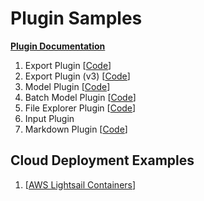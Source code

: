 # Plugin Samples

[__Plugin Documentation__](https://docs-v3.ango.ai/plugins/overview-of-plugins-in-ango-hub)


1. Export Plugin [[Code](export_plugin.py)]
2. Export Plugin (v3) [[Code](export_plugin_v3.py)]
3. Model Plugin [[Code](model_plugin.py)]
4. Batch Model Plugin [[Code](batch_model_plugin.py)]
5. File Explorer Plugin [[Code](file_explorer_plugin.py)]
6. Input Plugin
7. Markdown Plugin [[Code](markdown_plugin.py)]


<h2>Cloud Deployment Examples</h2>

1. [[AWS Lightsail Containers](docs/AWS_Lightsail_Deployment.md)]
